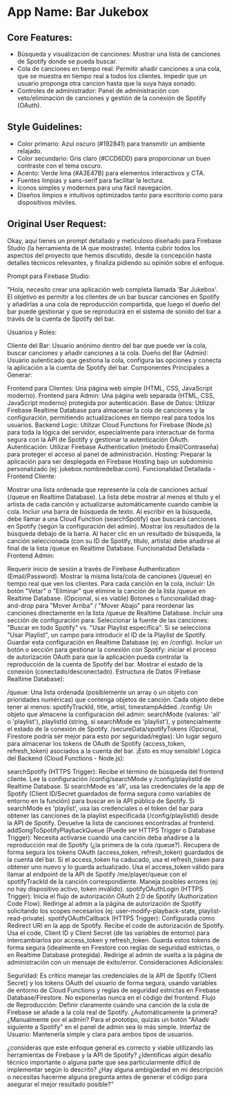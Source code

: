 # **App Name**: Bar Jukebox

## Core Features:

- Búsqueda y visualización de canciones: Mostrar una lista de canciones de Spotify donde se pueda buscar.
- Cola de canciones en tiempo real: Permitir añadir canciones a una cola, que se muestra en tiempo real a todos los clientes. Impedir que un usuario proponga otra cancion hasta que la suya haya sonado.
- Controles de administrador: Panel de administración con veto/eliminación de canciones y gestión de la conexión de Spotify (OAuth).

## Style Guidelines:

- Color primario: Azul oscuro (#192841) para transmitir un ambiente relajado.
- Color secundario: Gris claro (#CCD6DD) para proporcionar un buen contraste con el tema oscuro.
- Acento: Verde lima (#A3E47B) para elementos interactivos y CTA.
- Fuentes limpias y sans-serif para facilitar la lectura.
- Iconos simples y modernos para una fácil navegación.
- Diseños limpios e intuitivos optimizados tanto para escritorio como para dispositivos móviles.

## Original User Request:
Okay, aquí tienes un prompt detallado y meticuloso diseñado para Firebase Studio (la herramienta de IA que mostraste). Intenta cubrir todos los aspectos del proyecto que hemos discutido, desde la concepción hasta detalles técnicos relevantes, y finaliza pidiendo su opinión sobre el enfoque.

Prompt para Firebase Studio:

"Hola, necesito crear una aplicación web completa llamada 'Bar Jukebox'. El objetivo es permitir a los clientes de un bar buscar canciones en Spotify y añadirlas a una cola de reproducción compartida, que luego el dueño del bar puede gestionar y que se reproducirá en el sistema de sonido del bar a través de la cuenta de Spotify del bar.

Usuarios y Roles:

Cliente del Bar: Usuario anónimo dentro del bar que puede ver la cola, buscar canciones y añadir canciones a la cola.
Dueño del Bar (Admin): Usuario autenticado que gestiona la cola, configura las opciones y conecta la aplicación a la cuenta de Spotify del bar.
Componentes Principales a Generar:

Frontend para Clientes: Una página web simple (HTML, CSS, JavaScript moderno).
Frontend para Admin: Una página web separada (HTML, CSS, JavaScript moderno) protegida por autenticación.
Base de Datos: Utilizar Firebase Realtime Database para almacenar la cola de canciones y la configuración, permitiendo actualizaciones en tiempo real para todos los usuarios.
Backend Logic: Utilizar Cloud Functions for Firebase (Node.js) para toda la lógica del servidor, especialmente para interactuar de forma segura con la API de Spotify y gestionar la autenticación OAuth.
Autenticación: Utilizar Firebase Authentication (método Email/Contraseña) para proteger el acceso al panel de administración.
Hosting: Preparar la aplicación para ser desplegada en Firebase Hosting bajo un subdominio personalizado (ej: jukebox.nombredelbar.com).
Funcionalidad Detallada - Frontend Cliente:

Mostrar una lista ordenada que represente la cola de canciones actual (/queue en Realtime Database). La lista debe mostrar al menos el título y el artista de cada canción y actualizarse automáticamente cuando cambie la cola.
Incluir una barra de búsqueda de texto.
Al escribir en la búsqueda, debe llamar a una Cloud Function (searchSpotify) que buscará canciones en Spotify (según la configuración del admin).
Mostrar los resultados de la búsqueda debajo de la barra.
Al hacer clic en un resultado de búsqueda, la canción seleccionada (con su ID de Spotify, título, artista) debe añadirse al final de la lista /queue en Realtime Database.
Funcionalidad Detallada - Frontend Admin:

Requerir inicio de sesión a través de Firebase Authentication (Email/Password).
Mostrar la misma lista/cola de canciones (/queue) en tiempo real que ven los clientes.
Para cada canción en la cola, incluir:
Un botón "Vetar" o "Eliminar" que elimine la canción de la lista /queue en Realtime Database.
(Opcional, si es viable) Botones o funcionalidad drag-and-drop para "Mover Arriba" / "Mover Abajo" para reordenar las canciones directamente en la lista /queue de Realtime Database.
Incluir una sección de configuración para:
Seleccionar la fuente de las canciones: "Buscar en todo Spotify" vs. "Usar Playlist específica".
Si se selecciona "Usar Playlist", un campo para introducir el ID de la Playlist de Spotify.
Guardar esta configuración en Realtime Database (ej: en /config).
Incluir un botón o sección para gestionar la conexión con Spotify: iniciar el proceso de autorización OAuth para que la aplicación pueda controlar la reproducción de la cuenta de Spotify del bar. Mostrar el estado de la conexión (conectado/desconectado).
Estructura de Datos (Firebase Realtime Database):

/queue: Una lista ordenada (posiblemente un array o un objeto con prioridades numéricas) que contenga objetos de canción. Cada objeto debe tener al menos: spotifyTrackId, title, artist, timestampAdded.
/config: Un objeto que almacene la configuración del admin: searchMode (valores: 'all' o 'playlist'), playlistId (string, si searchMode es 'playlist'), y potencialmente el estado de la conexión de Spotify.
/secureData/spotifyTokens (Opcional, Firestore podría ser mejor para esto por seguridad/reglas): Un lugar seguro para almacenar los tokens de OAuth de Spotify (access_token, refresh_token) asociados a la cuenta del bar. ¡Esto es muy sensible!
Lógica del Backend (Cloud Functions - Node.js):

searchSpotify (HTTPS Trigger):
Recibe el término de búsqueda del frontend cliente.
Lee la configuración /config/searchMode y /config/playlistId de Realtime Database.
Si searchMode es 'all', usa las credenciales de la app de Spotify (Client ID/Secret guardados de forma segura como variables de entorno en la función) para buscar en la API pública de Spotify.
Si searchMode es 'playlist', usa las credenciales o el token del bar para obtener las canciones de la playlist especificada (/config/playlistId) desde la API de Spotify.
Devuelve la lista de canciones encontradas al frontend.
addSongToSpotifyPlaybackQueue (Puede ser HTTPS Trigger o Database Trigger):
Necesita activarse cuando una canción deba añadirse a la reproducción real de Spotify (¿la primera de la cola /queue?).
Recupera de forma segura los tokens OAuth (access_token, refresh_token) guardados de la cuenta del bar.
Si el access_token ha caducado, usa el refresh_token para obtener uno nuevo y lo guarda actualizado.
Usa el access_token válido para llamar al endpoint de la API de Spotify /me/player/queue con el spotifyTrackId de la canción correspondiente.
Maneja posibles errores (ej: no hay dispositivo activo, token inválido).
spotifyOAuthLogin (HTTPS Trigger):
Inicia el flujo de autorización OAuth 2.0 de Spotify (Authorization Code Flow).
Redirige al admin a la página de autorización de Spotify solicitando los scopes necesarios (ej: user-modify-playback-state, playlist-read-private).
spotifyOAuthCallback (HTTPS Trigger):
Configurada como Redirect URI en la app de Spotify.
Recibe el code de autorización de Spotify.
Usa el code, Client ID y Client Secret (de las variables de entorno) para intercambiarlos por access_token y refresh_token.
Guarda estos tokens de forma segura (idealmente en Firestore con reglas de seguridad estrictas, o en Realtime Database protegida).
Redirige al admin de vuelta a la página de administración con un mensaje de éxito/error.
Consideraciones Adicionales:

Seguridad: Es crítico manejar las credenciales de la API de Spotify (Client Secret) y los tokens OAuth del usuario de forma segura, usando variables de entorno de Cloud Functions y reglas de seguridad estrictas en Firebase Database/Firestore. No exponerlas nunca en el código del frontend.
Flujo de Reproducción: Definir claramente cuándo una canción de la cola de Firebase se añade a la cola real de Spotify. ¿Automáticamente la primera? ¿Manualmente por el admin? Para el prototipo, quizás un botón "Añadir siguiente a Spotify" en el panel de admin sea lo más simple.
Interfaz de Usuario: Mantenerla simple y clara para ambos tipos de usuarios.

¿consideras que este enfoque general es correcto y viable utilizando las herramientas de Firebase y la API de Spotify? ¿Identificas algún desafío técnico importante o alguna parte que sea particularmente difícil de implementar según lo descrito? ¿Hay alguna ambigüedad en mi descripción o necesitas hacerme alguna pregunta antes de generar el código para asegurar el mejor resultado posible?"
  